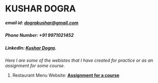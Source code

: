 # KUSHAR DOGRA
##### email id: dograkushar@gmail.com
##### Phone Number: +91 9971021452
##### LinkedIn: [Kushar Dogra](https://www.linkedin.com/in/kushar-dogra/).


_Here I are some of the webistes that I have created for practice or as an assignment for some course._

1. Restaurant Menu Website: **[Assignment for a course](https://kushardogra.github.io/kushar/Restaurant/)**


